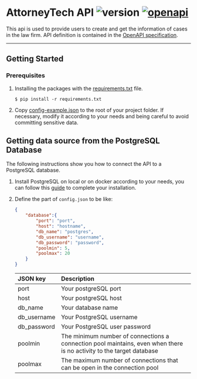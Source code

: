# AttorneyTech API ![version](https://img.shields.io/badge/version-v1-blue) [![openapi](https://img.shields.io/badge/openapi-3-green.svg)](./openapi.yaml)

This api is used to provide users to create and get the information of cases in the law firm.
API definition is contained in the [OpenAPI specification](./openapi.yaml).

***

## Getting Started

### Prerequisites

1. Installing the packages with the [requirements.txt](./requirements.txt) file.

    ```shell
    $ pip install -r requirements.txt
    ```

2. Copy [config-example.json](config-example.json) to the root of your project folder. If necessary, modify it according to your needs and being careful to avoid committing sensitive data.

## Getting data source from the PostgreSQL Database

The following instructions show you how to connect the API to a PostgreSQL database.

1. Install PostgreSQL on local or on docker according to your needs, you can follow this [guide](/attorneytech-database/README.md) to complete your installation.

2. Define the part of `config.json` to be like:

    ```json
    {
        "database":{
            "port": "port",
            "host": "hostname",
            "db_name": "postgres",
            "db_username": "username",
            "db_password": "password",
            "poolmin": 5,
            "poolmax": 20
        }
    }
    ```

    | JSON key | Description |
    | :----------- | :------ |
    | port | Your postgreSQL port |
    | host | Your postgreSQL host |
    | db_name | Your database name |
    | db_username | Your PostgreSQL username |
    | db_password | Your PostgreSQL user password |
    | poolmin | The minimum number of connections a connection pool maintains, even when there is no activity to the target database |
    | poolmax | The maximum number of connections that can be open in the connection pool |
